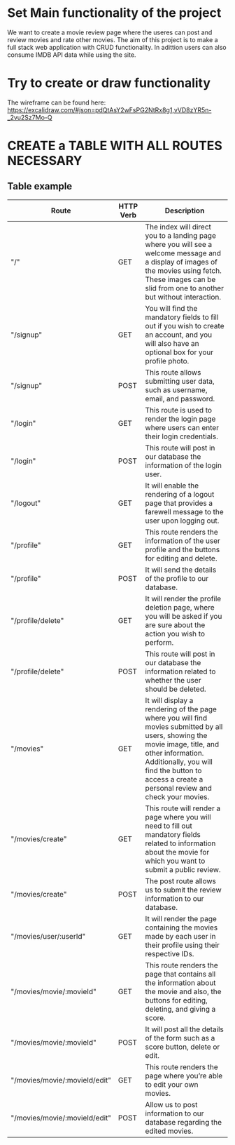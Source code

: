# Set Main functionality of the project
We want to create a movie review page where the useres can post and review movies and rate other movies. 
The aim of this project is to make a full stack web application with CRUD functionality. In adittion users can also
consume IMDB API data while using the site. 

# Try to create or draw functionality

The wireframe can be found here: https://excalidraw.com/#json=pdQtAsY2wFsPG2NtRx8g1,vVD8zYR5n-_2vu2Sz7Mo-Q

# CREATE a TABLE WITH ALL ROUTES NECESSARY

## Table example


| Route | HTTP Verb | Description |
| --- | --- | --- |
| "/" | GET | The index will direct you to a landing page where you will see a welcome message and a display of images of the movies using fetch. These images can be slid from one to another but without interaction.
| "/signup" | GET | You will find the mandatory fields to fill out if you wish to create an account, and you will also have an optional box for your profile photo.
| "/signup" | POST | This route allows submitting user data, such as username, email, and password.
| "/login"| GET | This route is used to render the login page where users can enter their login credentials.
| "/login" | POST | This route will post in our database the information of the login user.
| "/logout" | GET | It will enable the rendering of a logout page that provides a farewell message to the user upon logging out.
| "/profile" | GET | This route renders the information of the user profile and the buttons for editing and delete.
| "/profile" | POST | It will send the details of the profile to our database.
| "/profile/delete" | GET | It will render the profile deletion page, where you will be asked if you are sure about the action you wish to perform. 
| "/profile/delete" | POST | This route will post in our database the information related to whether the user should be deleted.
| "/movies" | GET | It will display a rendering of the page where you will find movies submitted by all users, showing the movie image, title, and other information. Additionally, you will find the button to access a create a personal review and check your movies.
| "/movies/create" | GET | This route will render a page where you will need to fill out mandatory fields related to information about the movie for which you want to submit a public review. 
| "/movies/create" | POST | The post route allows us to submit the review information to our database.
| "/movies/user/:userId" | GET | It will render the page containing the movies made by each user in their profile using their respective IDs.
| "/movies/movie/:movieId" | GET | This route renders the page that contains all the information about the movie and also, the buttons for editing, deleting, and giving a score.
| "/movies/movie/:movieId" | POST | It will post all the details of the form such as a score button, delete or edit.
| "/movies/movie/:movieId/edit" | GET | This route renders the page where you’re able to edit your own movies.
| "/movies/movie/:movieId/edit" | POST | Allow us to post information to our database regarding the edited movies.








